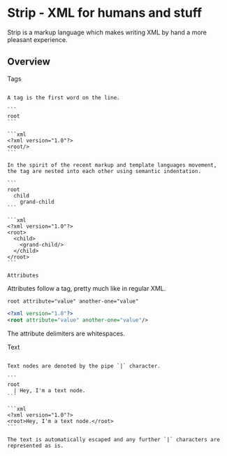 Strip - XML for humans and stuff
================================

Strip is a markup language which makes writing XML by hand a more pleasant experience.

Overview
--------

Tags
~~~~

A tag is the first word on the line.

```
root
```

```xml
<?xml version="1.0"?>
<root/>
```

In the spirit of the recent markup and template languages movement, the tag are nested into each other using semantic indentation.

```
root
  child
    grand-child
```

```xml
<?xml version="1.0"?>
<root>
  <child>
    <grand-child/>
  </child>
</root>
```

Attributes
~~~~~~~~~~

Attributes follow a tag, pretty much like in regular XML.

```
root attribute="value" another-one="value"
```

```xml
<?xml version="1.0"?>
<root attribute="value" another-one="value"/>
```

The attribute delimiters are whitespaces.

Text
~~~

Text nodes are denoted by the pipe `|` character.

```
root
  | Hey, I'm a text node.
```

```xml
<?xml version="1.0"?>
<root>Hey, I'm a text node.</root>
```

The text is automatically escaped and any further `|` characters are represented as is.
